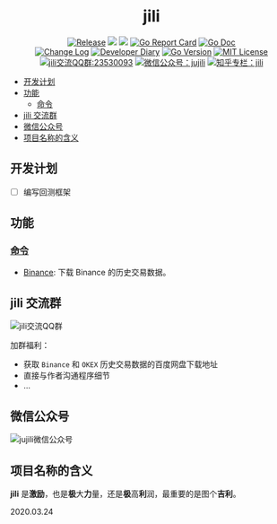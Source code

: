 <!-- markdownlint-disable MD041 -->
<p align="center"><img src="https://user-images.githubusercontent.com/6028869/68006564-f1590780-fcb3-11e9-92e9-1b7d78f59e6b.png" alt=""></p>

<h1 align="center">jili</h1>

<p align="center">
<!--  -->
<a href="https://github.com/jujili/jili/releases"> <img src="https://img.shields.io/github/v/release/jujili/jili?include_prereleases" alt="Release" title="Release"></a>
<!--  -->
<a href="https://www.travis-ci.org/jujili/jili"><img src="https://www.travis-ci.org/jujili/jili.svg?branch=master"/></a>
<!--  -->
<a href="https://codecov.io/gh/jujili/jili"><img src="https://codecov.io/gh/jujili/jili/branch/master/graph/badge.svg"/></a>
<!--  -->
<a href="https://goreportcard.com/report/github.com/jujili/jili"><img src="https://goreportcard.com/badge/github.com/jujili/jili" alt="Go Report Card" title="Go Report Card"/></a>
<!--  -->
<a href="http://godoc.org/github.com/jujili/jili"><img src="https://img.shields.io/badge/godoc-reference-blue.svg" alt="Go Doc" title="Go Doc"/></a>
<!--  -->
<br/>
<!--  -->
<a href="https://github.com/jujili/jili/blob/master/docs/CHANGELOG.md"><img src="https://img.shields.io/badge/Change-Log-blueviolet.svg" alt="Change Log" title="Change Log"/></a>
<!--  -->
<a href="https://github.com/jujili/jili/blob/master/docs/DIARY.md"><img src="https://img.shields.io/badge/Dev-Diary-blue.svg" alt="Developer Diary" title="Developer Diary"/></a>
<!--  -->
<a href="https://golang.google.cn"><img src="https://img.shields.io/github/go-mod/go-version/jujili/jili" alt="Go Version" title="Go Version"/></a
<!--  -->
<a href="https://github.com/jujili/jili/blob/master/LICENSE"><img src="https://img.shields.io/badge/License-MIT-blue.svg" alt="MIT License" title="MIT License"/></a>
<!--  -->
<br/>
<!--  -->
<a target="_blank" href="//shang.qq.com/wpa/qunwpa?idkey=7f61280435c41608fb8cb96cf8af7d31ef0007c44b223c9e3596ce84dec329bc"><img border="0" src="https://img.shields.io/badge/QQ%20群-23%2053%2000%2093-blue.svg" alt="jili交流QQ群:23530093" title="jili交流QQ群:23530093"></a>
<!--  -->
<a href="https://mp.weixin.qq.com/s?__biz=MzA4MDU4NDI5Mw==&mid=2455230332&idx=1&sn=8086c43e259b0012596ed63d6ecd7d10&chksm=88017c76bf76f5604f2f3280ffd96029b5ccaf99db48d18066d3e3bc9bc8a2e1a05de1a3225f&mpshare=1&scene=1&srcid=&sharer_sharetime=1578553397373&sharer_shareid=5ce52651949258759d82d1bf31b455b5#rd"><img src="https://img.shields.io/badge/微信公众号-jujili-success.svg" alt="微信公众号：jujili" title="微信公众号：jujili"/></a>
<!--  -->
<a href="https://zhuanlan.zhihu.com/jujili"><img src="https://img.shields.io/badge/知乎专栏-jili-blue.svg" alt="知乎专栏：jili" title="知乎专栏：jili"/></a>
<!--  -->
</p>

- [开发计划](#%e5%bc%80%e5%8f%91%e8%ae%a1%e5%88%92)
- [功能](#%e5%8a%9f%e8%83%bd)
	- [命令](#%e5%91%bd%e4%bb%a4)
- [jili 交流群](#jili-%e4%ba%a4%e6%b5%81%e7%be%a4)
- [微信公众号](#%e5%be%ae%e4%bf%a1%e5%85%ac%e4%bc%97%e5%8f%b7)
- [项目名称的含义](#%e9%a1%b9%e7%9b%ae%e5%90%8d%e7%a7%b0%e7%9a%84%e5%90%ab%e4%b9%89)

## 开发计划

- [ ] 编写回测框架

## 功能

### [命令](cmd)

- [Binance](cmd/binance/README.md): 下载 Binance 的历史交易数据。

## jili 交流群

![jili交流QQ群](https://user-images.githubusercontent.com/6028869/68080839-5d677700-fe3e-11e9-9e1d-9eeb71e5832c.jpg)

加群福利：

- 获取 `Binance` 和 `OKEX` 历史交易数据的百度网盘下载地址
- 直接与作者沟通程序细节
- ...

## 微信公众号

![jujili微信公众号](https://user-images.githubusercontent.com/6028869/72036613-4f1e5700-32d6-11ea-9e22-3e75a0c1ad8c.png)

## 项目名称的含义

**jili** 是**激励**，也是**极**大**力**量，还是**极**高**利**润，最重要的是图个**吉利**。

2020.03.24
